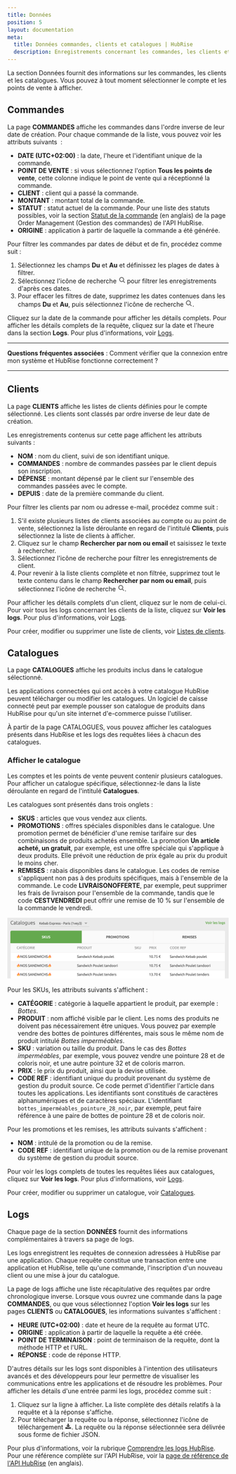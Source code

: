 ```yaml
---
title: Données
position: 5
layout: documentation
meta:
  title: Données commandes, clients et catalogues | HubRise
  description: Enregistrements concernant les commandes, les clients et les catalogues dans HubRise. Comment les consulter et comprendre leur contenu.
---
```


La section Données fournit des informations sur les commandes, les clients et les catalogues. Vous pouvez à tout moment sélectionner le compte et les points de vente à afficher.

## Commandes

La page **COMMANDES** affiche les commandes dans l'ordre inverse de leur date de création. Pour chaque commande de la liste, vous pouvez voir les attributs suivants  :

- **DATE (UTC+02:00)** : la date, l'heure et l'identifiant unique de la commande.
- **POINT DE VENTE** : si vous sélectionnez l'option **Tous les points de vente**, cette colonne indique le point de vente qui a réceptionné la commande.
- **CLIENT** : client qui a passé la commande.
- **MONTANT** : montant total de la commande.
- **STATUT** : statut actuel de la commande. Pour une liste des statuts possibles, voir la section [Statut de la commande](/developers/api/order-management/#order-status) (en anglais) de la page Order Management (Gestion des commandes) de l'API HubRise.
- **ORIGINE** : application à partir de laquelle la commande a été générée.

Pour filtrer les commandes par dates de début et de fin, procédez comme suit :

1. Sélectionnez les champs **Du** et **Au** et définissez les plages de dates à filtrer.
1. Sélectionnez l'icône de recherche <InlineImage width="17" height="17">![Icône Rechercher](../images/061-search.png)</InlineImage> pour filtrer les enregistrements d'après ces dates.
1. Pour effacer les filtres de date, supprimez les dates contenues dans les champs **Du** et **Au**, puis sélectionnez l'icône de recherche <InlineImage width="17" height="17">![Icône Rechercher](../images/061-search.png)</InlineImage>.

Cliquez sur la date de la commande pour afficher les détails complets. Pour afficher les détails complets de la requête, cliquez sur la date et l'heure dans la section **Logs**. Pour plus d'informations, voir [Logs](/docs/donnees#logs).

---

**Questions fréquentes associées** : <Link to="/docs/faqs/verifier-connexion-entre-mon-systeme-et-hubrise/">Comment vérifier que la connexion entre mon système et HubRise fonctionne correctement ?</Link>

---

## Clients

La page **CLIENTS** affiche les listes de clients définies pour le compte sélectionné. Les clients sont classés par ordre inverse de leur date de création.

Les enregistrements contenus sur cette page affichent les attributs suivants :

- **NOM** : nom du client, suivi de son identifiant unique.
- **COMMANDES** : nombre de commandes passées par le client depuis son inscription.
- **DÉPENSE** : montant dépensé par le client sur l'ensemble des commandes passées avec le compte.
- **DEPUIS** : date de la première commande du client.

Pour filtrer les clients par nom ou adresse e-mail, procédez comme suit :

1. S'il existe plusieurs listes de clients associées au compte ou au point de vente, sélectionnez la liste déroulante en regard de l'intitulé **Clients**, puis sélectionnez la liste de clients à afficher.
1. Cliquez sur le champ **Rechercher par nom ou email** et saisissez le texte à rechercher.
1. Sélectionnez l'icône de recherche pour filtrer les enregistrements de client.
1. Pour revenir à la liste clients complète et non filtrée, supprimez tout le texte contenu dans le champ **Rechercher par nom ou email**, puis sélectionnez l'icône de recherche <InlineImage width="17" height="17">![Icône Rechercher](../images/061-search.png)</InlineImage>.

Pour afficher les détails complets d'un client, cliquez sur le nom de celui-ci. Pour voir tous les logs concernant les clients de la liste, cliquez sur **Voir les logs**. Pour plus d'informations, voir [Logs](/docs/donnees#logs).

Pour créer, modifier ou supprimer une liste de clients, voir [Listes de clients](/docs/listes-clients/).

## Catalogues

La page **CATALOGUES** affiche les produits inclus dans le catalogue sélectionné.

Les applications connectées qui ont accès à votre catalogue HubRise peuvent télécharger ou modifier les catalogues. Un logiciel de caisse connecté peut par exemple pousser son catalogue de produits dans HubRise pour qu'un site internet d'e-commerce puisse l'utiliser.

À partir de la page CATALOGUES, vous pouvez afficher les catalogues présents dans HubRise et les logs des requêtes liées à chacun des catalogues.

### Afficher le catalogue

Les comptes et les points de vente peuvent contenir plusieurs catalogues. Pour afficher un catalogue spécifique, sélectionnez-le dans la liste déroulante en regard de l'intitulé **Catalogues**.

Les catalogues sont présentés dans trois onglets :

- **SKUS** : articles que vous vendez aux clients.
- **PROMOTIONS** : offres spéciales disponibles dans le catalogue. Une promotion permet de bénéficier d'une remise tarifaire sur des combinaisons de produits achetés ensemble. La promotion **Un article acheté, un gratuit**, par exemple, est une offre spéciale qui s'applique à deux produits. Elle prévoit une réduction de prix égale au prix du produit le moins cher.
- **REMISES** : rabais disponibles dans le catalogue. Les codes de remise s'appliquent non pas à des produits spécifiques, mais à l'ensemble de la commande. Le code **LIVRAISONOFFERTE**, par exemple, peut supprimer les frais de livraison pour l'ensemble de la commande, tandis que le code **CESTVENDREDI** peut offrir une remise de 10 % sur l'ensemble de la commande le vendredi.

![Onglets du catalogue HubRise](../images/053-fr-2x-catalog-tabs.png)

Pour les SKUs, les attributs suivants s'affichent :

- **CATÉGORIE** : catégorie à laquelle appartient le produit, par exemple : _Bottes_.
- **PRODUIT** : nom affiché visible par le client. Les noms des produits ne doivent pas nécessairement être uniques. Vous pouvez par exemple vendre des bottes de pointures différentes, mais sous le même nom de produit intitulé _Bottes imperméables_.
- **SKU** : variation ou taille du produit. Dans le cas des _Bottes imperméables_, par exemple, vous pouvez vendre une pointure 28 et de coloris noir, et une autre pointure 32 et de coloris marron.
- **PRIX** : le prix du produit, ainsi que la devise utilisée.
- **CODE REF** : identifiant unique du produit provenant du système de gestion du produit source. Ce code permet d'identifier l'article dans toutes les applications. Les identifiants sont constitués de caractères alphanumériques et de caractères spéciaux. L'identifiant `bottes_imperméables_pointure_28_noir`, par exemple, peut faire référence à une paire de bottes de pointure 28 et de coloris noir.

Pour les promotions et les remises, les attributs suivants s'affichent :

- **NOM** : intitulé de la promotion ou de la remise.
- **CODE REF** : identifiant unique de la promotion ou de la remise provenant du système de gestion du produit source.

Pour voir les logs complets de toutes les requêtes liées aux catalogues, cliquez sur **Voir les logs**. Pour plus d'informations, voir [Logs](/docs/donnees#logs).

Pour créer, modifier ou supprimer un catalogue, voir [Catalogues](/docs/catalogues/).

## Logs

Chaque page de la section **DONNÉES** fournit des informations complémentaires à travers sa page de logs.

Les logs enregistrent les requêtes de connexion adressées à HubRise par une application. Chaque requête constitue une transaction entre une application et HubRise, telle qu'une commande, l'inscription d'un nouveau client ou une mise à jour du catalogue.

La page de logs affiche une liste récapitulative des requêtes par ordre chronologique inverse. Lorsque vous ouvrez une commande dans la page **COMMANDES**, ou que vous sélectionnez l'option **Voir les logs** sur les pages **CLIENTS** ou **CATALOGUES**, les informations suivantes s'affichent :

- **HEURE (UTC+02:00)** : date et heure de la requête au format UTC.
- **ORIGINE** : application à partir de laquelle la requête a été créée.
- **POINT DE TERMINAISON** : point de terminaison de la requête, dont la méthode HTTP et l'URL.
- **RÉPONSE** : code de réponse HTTP.

D'autres détails sur les logs sont disponibles à l'intention des utilisateurs avancés et des développeurs pour leur permettre de visualiser les communications entre les applications et de résoudre les problèmes. Pour afficher les détails d'une entrée parmi les logs, procédez comme suit :

1. Cliquez sur la ligne à afficher. La liste complète des détails relatifs à la requête et à la réponse s'affiche.
1. Pour télécharger la requête ou la réponse, sélectionnez l'icône de téléchargement <InlineImage width="15" height="14">![Icône de téléchargement](../images/058-download.png)</InlineImage>. La requête ou la réponse sélectionnée sera délivrée sous forme de fichier JSON.

Pour plus d'informations, voir la rubrique [Comprendre les logs HubRise](/docs/hubrise-logs). Pour une référence complète sur l'API HubRise, voir la [page de référence de l'API HubRise](/developers/api/general-concepts) (en anglais).
